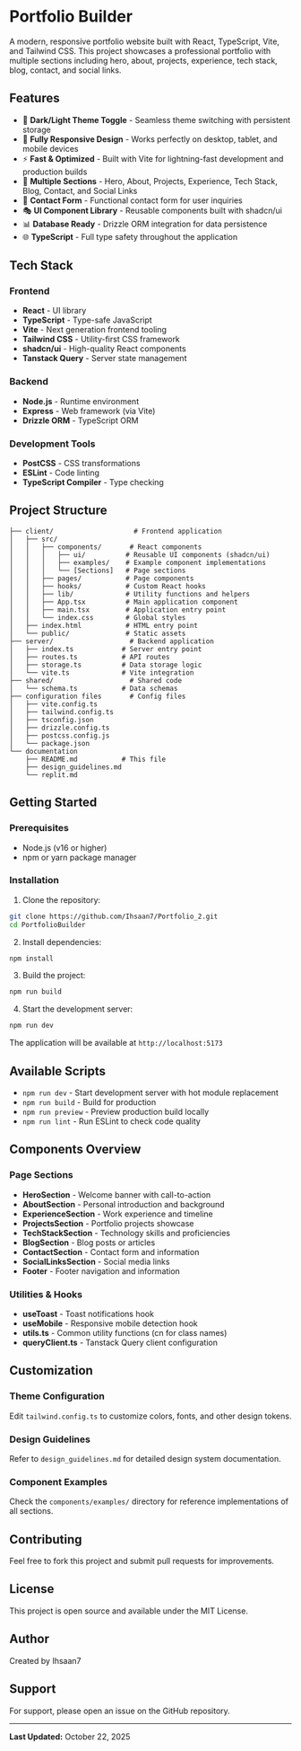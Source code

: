 # Portfolio Builder

A modern, responsive portfolio website built with React, TypeScript, Vite, and Tailwind CSS. This project showcases a professional portfolio with multiple sections including hero, about, projects, experience, tech stack, blog, contact, and social links.

## Features

- 🎨 **Dark/Light Theme Toggle** - Seamless theme switching with persistent storage
- 📱 **Fully Responsive Design** - Works perfectly on desktop, tablet, and mobile devices
- ⚡ **Fast & Optimized** - Built with Vite for lightning-fast development and production builds
- 🎯 **Multiple Sections** - Hero, About, Projects, Experience, Tech Stack, Blog, Contact, and Social Links
- 📧 **Contact Form** - Functional contact form for user inquiries
- 🎭 **UI Component Library** - Reusable components built with shadcn/ui
- 📊 **Database Ready** - Drizzle ORM integration for data persistence
- 🌐 **TypeScript** - Full type safety throughout the application

## Tech Stack

### Frontend

- **React** - UI library
- **TypeScript** - Type-safe JavaScript
- **Vite** - Next generation frontend tooling
- **Tailwind CSS** - Utility-first CSS framework
- **shadcn/ui** - High-quality React components
- **Tanstack Query** - Server state management

### Backend

- **Node.js** - Runtime environment
- **Express** - Web framework (via Vite)
- **Drizzle ORM** - TypeScript ORM

### Development Tools

- **PostCSS** - CSS transformations
- **ESLint** - Code linting
- **TypeScript Compiler** - Type checking

## Project Structure

```
├── client/                    # Frontend application
│   ├── src/
│   │   ├── components/       # React components
│   │   │   ├── ui/          # Reusable UI components (shadcn/ui)
│   │   │   ├── examples/    # Example component implementations
│   │   │   └── [Sections]   # Page sections
│   │   ├── pages/           # Page components
│   │   ├── hooks/           # Custom React hooks
│   │   ├── lib/             # Utility functions and helpers
│   │   ├── App.tsx          # Main application component
│   │   ├── main.tsx         # Application entry point
│   │   └── index.css        # Global styles
│   ├── index.html           # HTML entry point
│   └── public/              # Static assets
├── server/                   # Backend application
│   ├── index.ts            # Server entry point
│   ├── routes.ts           # API routes
│   ├── storage.ts          # Data storage logic
│   └── vite.ts             # Vite integration
├── shared/                   # Shared code
│   └── schema.ts           # Data schemas
├── configuration files       # Config files
│   ├── vite.config.ts
│   ├── tailwind.config.ts
│   ├── tsconfig.json
│   ├── drizzle.config.ts
│   ├── postcss.config.js
│   └── package.json
└── documentation
    ├── README.md           # This file
    ├── design_guidelines.md
    └── replit.md
```

## Getting Started

### Prerequisites

- Node.js (v16 or higher)
- npm or yarn package manager

### Installation

1. Clone the repository:

```bash
git clone https://github.com/Ihsaan7/Portfolio_2.git
cd PortfolioBuilder
```

2. Install dependencies:

```bash
npm install
```

3. Build the project:

```bash
npm run build
```

4. Start the development server:

```bash
npm run dev
```

The application will be available at `http://localhost:5173`

## Available Scripts

- `npm run dev` - Start development server with hot module replacement
- `npm run build` - Build for production
- `npm run preview` - Preview production build locally
- `npm run lint` - Run ESLint to check code quality

## Components Overview

### Page Sections

- **HeroSection** - Welcome banner with call-to-action
- **AboutSection** - Personal introduction and background
- **ExperienceSection** - Work experience and timeline
- **ProjectsSection** - Portfolio projects showcase
- **TechStackSection** - Technology skills and proficiencies
- **BlogSection** - Blog posts or articles
- **ContactSection** - Contact form and information
- **SocialLinksSection** - Social media links
- **Footer** - Footer navigation and information

### Utilities & Hooks

- **useToast** - Toast notifications hook
- **useMobile** - Responsive mobile detection hook
- **utils.ts** - Common utility functions (cn for class names)
- **queryClient.ts** - Tanstack Query client configuration

## Customization

### Theme Configuration

Edit `tailwind.config.ts` to customize colors, fonts, and other design tokens.

### Design Guidelines

Refer to `design_guidelines.md` for detailed design system documentation.

### Component Examples

Check the `components/examples/` directory for reference implementations of all sections.

## Contributing

Feel free to fork this project and submit pull requests for improvements.

## License

This project is open source and available under the MIT License.

## Author

Created by Ihsaan7

## Support

For support, please open an issue on the GitHub repository.

---

**Last Updated:** October 22, 2025
